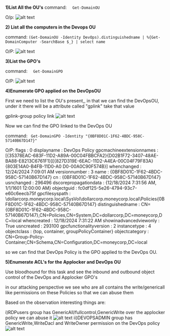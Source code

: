 **1)List All the OU's**
command:
```  Get-DomainOU```

O/p:
![alt text](image-1.png)


**2) List all the computers in the Devops OU**

command:
``` (Get-DomainOU -Identity DevOps).distinguishedname | %{Get-DomainComputer -SearchBase $_} | select name ```

O/P:
![alt text](image-2.png)

**3)List the GPO's**

command:
```  Get-DomainGPO```

O/P:
![alt text](image-3.png)

**4)Enumerate GPO applied on the DevOpsOU**

First we need to list the OU's present,, in that we can find the DevOpsOU, under it there will be a attribute called "gplink" take that value 

gplink-group policy link
![alt text](image-4.png)

Now we can find the GPO linked to the DevOps OU

command:
``` Get-DomainGPO -Identity "{0BF8D01C-1F62-4BDC-958C-57140B67D147}"```

O/P:
flags                    : 0
displayname              : DevOps Policy
gpcmachineextensionnames : [{35378EAC-683F-11D2-A89A-00C04FBBCFA2}{D02B1F72-3407-48AE-BA88-E8213C6761F1}][{827D319E-6EAC-11D2-A4EA-00C04F79F83A}{803E14A0-B4FB-11D0-A0
                           D0-00A0C90F574B}]
whenchanged              : 12/24/2024 7:09:01 AM
versionnumber            : 3
name                     : {0BF8D01C-1F62-4BDC-958C-57140B67D147}
cn                       : {0BF8D01C-1F62-4BDC-958C-57140B67D147}
usnchanged               : 296496
dscorepropagationdata    : {12/18/2024 7:31:56 AM, 1/1/1601 12:00:00 AM}
objectguid               : fc0df125-5e26-4794-93c7-e60c6eecb75f
gpcfilesyspath           : \\dollarcorp.moneycorp.local\SysVol\dollarcorp.moneycorp.local\Policies\{0BF8D01C-1F62-4BDC-958C-57140B67D147}
distinguishedname        : CN={0BF8D01C-1F62-4BDC-958C-57140B67D147},CN=Policies,CN=System,DC=dollarcorp,DC=moneycorp,DC=local
whencreated              : 12/18/2024 7:31:22 AM
showinadvancedviewonly   : True
usncreated               : 293100
gpcfunctionalityversion  : 2
instancetype             : 4
objectclass              : {top, container, groupPolicyContainer}
objectcategory           : CN=Group-Policy-Container,CN=Schema,CN=Configuration,DC=moneycorp,DC=local

so we can find that DevOps Policy is the GPO applied to the DevOps OU.

**5)Enumerate ACL's for the Applocker and DevOps OU**

Use bloodhound for this task and see the inbound and outbound object control of the DevOps and Applocker GPO's

in our attacking perspective we see who are all contains the write/genericall like permissions on these Policies so that we can abuse them

Based on the observation interesting things are:

i)RDPusers group has GenericAll/fullcontrol,GenericWrite over the applocker policy we can abuse it
![alt text](image-5.png)
ii)DEVOPSADMIN group has GenericWrite,WriteDacl and WriteOwner permission on the DevOps policy
![alt text](image-6.png)

